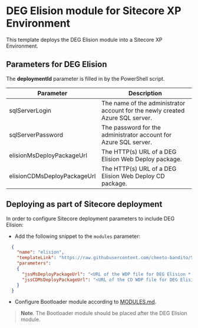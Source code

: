 # DEG Elision module for Sitecore XP Environment

This template deploys the DEG Elision module into a Sitecore XP Environment.

## Parameters for DEG Elision

The **deploymentId**  parameter is filled in by the PowerShell script.

| Parameter                                 | Description
--------------------------------------------|------------------------------------------------
| sqlServerLogin                            | The name of the administrator account for the newly created Azure SQL server.
| sqlServerPassword                         | The password for the administrator account for Azure SQL server.
| elisionMsDeployPackageUrl                     | The HTTP(s) URL of a DEG Elision Web Deploy package.
| elisionCDMsDeployPackageUrl                   | The HTTP(s) URL of a DEG Elision Web Deploy CD package.

## Deploying as part of Sitecore deployment

In order to configure Sitecore deployment parameters to include DEG Elision:

* Add the following snippet to the `modules` parameter:
```JSON
  {
    "name": "elision",
    "templateLink": "https://raw.githubusercontent.com/cheeto-bandito/Sitecore-Azure-Quickstart-Templates/master/Elision%2010.1.1/xp/azuredeploy.json",
    "parameters":
    {
      "jssMsDeployPackageUrl": "<URL of the WDP file for DEG Elision *.scwdp>",
      "jssCDMsDeployPackageUrl": "<URL of the CD WDP file for DEG Elision *.scwdp>"
    }
  }
```

* Configure Bootloader module according to [MODULES.md](../../MODULES.md). 
> **Note**. The Bootloader module should be placed after the DEG Elision module.